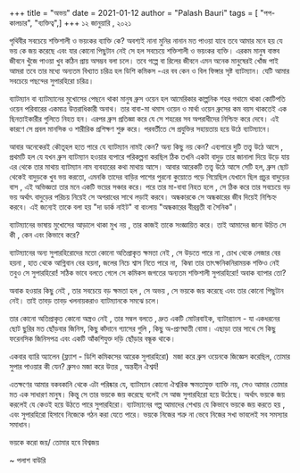 +++
title = "অভয়"
date = 2021-01-12
author = "Palash Bauri"
tags = [ "পপ-কালচার", "ব্যক্তিত্ব",]
+++
১২ জানুয়ারি , ২০২১  

পৃথিবীর সবচেয়ে শক্তিশালী ও ভয়ংকর ব্যাক্তি কে? অবশ্যই নানা মুনির নানান মত
পাওয়া যাবে তবে আমার মনে হয় যে ভয় কে জয় করেছে এবং যার কোনো পিছুটান নেই সে
হল সবচেয়ে শক্তিশালী ও ভয়ংকর ব্যক্তি। এরকম মানুষ বাস্তব জীবনে খুঁজে পাওয়া
খুব কঠিন প্রায় অসম্ভব বলা চলে। তবে গল্পে বা রিলের জীবনে এমন অনেক
মানুষেরই খোঁজ পাই আমরা তবে তার মধ্যে অন্যতম বিখ্যাত চরিত্র হল ডিশি কমিকস
-এর বব কেন ও বিল ফিঙ্গার সৃষ্ট ব্যাটম্যান। যেটি আমার সবচেয়ে পছন্দের
সুপারহিরো চরিত্র।  

 

ব্যাটম্যান বা ব্যাটম্যানের মুখোসের পেছনে থাকা মানুষ ব্রুস ওয়েন হল
আমেরিকার কাল্পনিক শহর গথামে থাকা কোটিপতি ওয়েন পরিবারের একমাত্র
উত্তরাধিকারী অনাথ। তার বাবা-মা থমাস ওয়েন ও মার্থা ওয়েন ব্রুসের কম বয়স
থাকতেই এক ছিনতাইকারীর গুলিতে নিহত হন। এরপর ব্রুস প্রতিজ্ঞা করে যে সে
শহরের সব অপরাধীদের নিশ্চিহ্ন করে দেবে। এই কারণে সে প্রবল মানসিক ও
শারীরিক প্রশিক্ষণ শুরু করে। পরবর্তীতে সে প্রযুক্তির সহায়তায় হয়ে উঠে
ব্যাটম্যানে।  

আবার অনেকেরই কৌতূহল হতে পারে যে ব্যাটম্যান নামই কেন? অন্য কিছু নয় কেন?
এব্যপারে দুটি তত্ত্ব উঠে আসে , প্রথমটি হল যে যখন ব্রুস ব্যাটম্যান হওয়ার
ব্যপারে পরিকল্পনা করছিল ঠিক তখনি একটা বাদুড় তার জানালা দিয়ে উড়ে যায় এর
থেকে তার মাথায় ব্যাটম্যান নাম ব্যবহারের কথা মাথায় আসে। আবার আরেকটি
তত্ত্ব উঠে আসে সেটি হল, ব্রুস ছোট থেকেই বাদুড়কে খুব ভয় করতো, এমনকি তাদের
বাড়ির পাশের পুরনো কুয়োতে পড়ে গিয়েছিল যেখানে ছিল প্রচুর বাদুড়ের বাস , এই
অভিজ্ঞতা তার মনে একটি ভয়ের সঞ্চার করে। পরে তার মা-বাবা নিহত হলে , সে ঠিক
করে তার সবচেয়ে বড় ভয় অর্থাৎ বাদুড়ের পরিচয় নিয়েই সে অপরাধের সাথে লড়াই
করবে। অন্ধকারকে সে অন্ধকারের জীব দিয়েই নিশ্চিহ্ন করবে। এই জন্যেই তাকে
বলা হয় "দা ডার্ক নাইট" বা বাংলায় "অন্ধকারের বীরব্রতী বা সৈনিক"।  

 

ব্যাটম্যানের ভাষায় মুখোসের আড়ালে থাকা মুখ নয় , তার কাজই তাকে সংজ্ঞায়িত
করে। তাই আমাদের জানা উচিত সে কী , কেন এবং কিভাবে করে?

ব্যাটম্যানের অন্য সুপারহিরোদের মতো কোনো অতিপ্রাকৃত ক্ষমতা নেই , সে উড়তে
পারে না , চোখ থেকে লেজার বের হয়না , হাত থেকে আগ্নিবান বের হয়না, জলের
নিচে শ্বাস নিতে পারে না,  কিম্বা তার তাৎক্ষনিকনিরাময়ক শক্তিও নেই তবুও সে
সুপারহিরো! সঠিক ভাবে বলতে গেলে সে কমিকস জগতের অন্যতম শক্তিশালী
সুপারহিরো! অবাক ব্যাপার তো?  

অবাক হওয়ার কিছু নেই , তার সবচেয়ে বড় ক্ষমতা হল , সে অভয় , সে ভয়কে জয়
করেছে এবং তার কোনো পিছুটান নেই। তাই তাবড় তাবড় খলনায়করাও ব্যাটম্যানকে
সমঝে চলে।  

তার কোনো অতিপ্রাকৃত কোনো অস্ত্রও নেই , তার সম্বল বলতে , দ্রুত একটি
মোটরবাইক, ব্যাটার‍্যাংস - যা একধরনের ছোট ছুরির মত ছোঁড়বার জিনিস, কিছু
কাঁদানে গ্যাসের গুলি , কিছু অ-প্রাণঘাতী বোমা। এছাড়া তার সাথে সে কিছু
ফরেনসিক জিনিসপত্র এবং একটি আঁকশিযুক্ত দড়ি ছোঁড়ার বন্ধূক থাকে।  

একবার ব্যারি অ্যালেন (ফ্ল্যাশ - ডিশি কমিকসের আরেক সুপারহিরো)  মজা করে
ব্রুস ওয়েনকে জিজ্ঞেস করেছিল, তোমার সুপার পাওয়ার কী যেন? ব্রুসও মজা করে
উত্তর , অন্তহীন ঐশ্বর্য!

এতক্ষণের আমার বকবকানি থেকে এটা পরিষ্কার যে, ব্যাটম্যান কোনো ঐশ্বরিক
ক্ষমতাযুক্ত ব্যাক্তি নয়, সেও আমার তোমার মত এক সাধারণ মানুষ। কিন্তু সে
তার ভয়কে জয় করেছে বলেই সে আজ সুপারহিরো হয়ে উঠেছে। অর্থাৎ ভয়কে জয় করলেই
যে কেওই হয়ে উঠতে পারে সুপারহিরো। ব্যাটম্যানের গল্প আমাদের শেখায় যে
কিভাবে ভয়কে জয় করতে হয় , এবং সুপারহিরো হিসাবে নিজেকে গঠন করা যেতে পারে।
ভয়কে নিজের শত্রু না ভেবে নিজের সখা ভাবলেই সব সমস্যার সমাধান।  

ভয়কে করো জয়/ তোমার হবে বিশ্বজয়

~ পলাশ বাউরি
